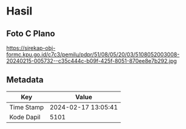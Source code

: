 # Hasil

## Foto C Plano

https://sirekap-obj-formc.kpu.go.id/c7c3/pemilu/pdpr/51/08/05/20/03/5108052003008-20240215-005732--c35c444c-b09f-425f-8051-870ee8e7b292.jpg


## Metadata

| Key        | Value               |
| ---------- | ------------------- |
| Time Stamp | 2024-02-17 13:05:41 |
| Kode Dapil | 5101                |



